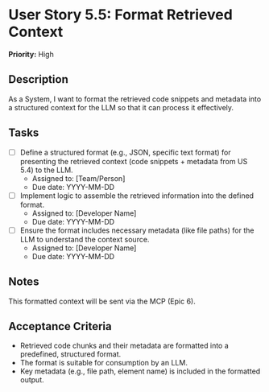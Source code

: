 # User Story 5.5: Format Retrieved Context

**Priority:** High

## Description
As a System, I want to format the retrieved code snippets and metadata into a structured context for the LLM so that it can process it effectively.

## Tasks
- [ ] Define a structured format (e.g., JSON, specific text format) for presenting the retrieved context (code snippets + metadata from US 5.4) to the LLM.
  - Assigned to: [Team/Person]
  - Due date: YYYY-MM-DD
- [ ] Implement logic to assemble the retrieved information into the defined format.
  - Assigned to: [Developer Name]
  - Due date: YYYY-MM-DD
- [ ] Ensure the format includes necessary metadata (like file paths) for the LLM to understand the context source.
  - Assigned to: [Developer Name]
  - Due date: YYYY-MM-DD

## Notes
This formatted context will be sent via the MCP (Epic 6).

## Acceptance Criteria
- Retrieved code chunks and their metadata are formatted into a predefined, structured format.
- The format is suitable for consumption by an LLM.
- Key metadata (e.g., file path, element name) is included in the formatted output.
